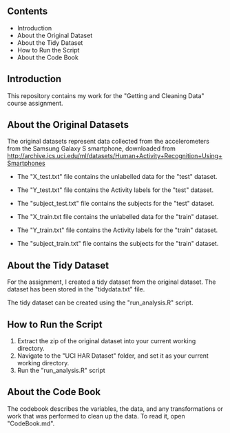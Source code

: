 Contents
--------
* Introduction
* About the Original Dataset
* About the Tidy Dataset
* How to Run the Script
* About the Code Book


Introduction
----------------
This repository contains my work for the "Getting and Cleaning Data" course assignment.


About the Original Datasets
---------------------------
The original datasets represent data collected from the accelerometers from the Samsung Galaxy S smartphone, downloaded from 
http://archive.ics.uci.edu/ml/datasets/Human+Activity+Recognition+Using+Smartphones

* The "X_test.txt" file contains the unlabelled data for the "test" dataset.
* The "Y_test.txt" file contains the Activity labels for the "test" dataset.
* The "subject_test.txt" file contains the subjects for the "test" dataset.

* The "X_train.txt file contains the unlabelled data for the "train" dataset.
* The "Y_train.txt" file contains the Activity labels for the "train" dataset.
* The "subject_train.txt" file contains the subjects for the "train" dataset.


About the Tidy Dataset
----------------------
For the assignment, I created a tidy dataset from the original dataset. The dataset has been stored in the "tidydata.txt" file.

The tidy dataset can be created using the "run_analysis.R" script.


How to Run the Script
---------------------
1. Extract the zip of the original dataset into your current working directory.
2. Navigate to the "UCI HAR Dataset" folder, and set it as your current working directory.
3. Run the "run_analysis.R" script


About the Code Book
-------------------
The codebook describes the variables, the data, and any transformations or work that was performed to clean up the data. To read it, open "CodeBook.md".